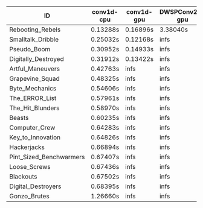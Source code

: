 |ID|conv1d-cpu|conv1d-gpu|DWSPConv2D-gpu|gemm-gpu|avg|
|-|-|-|-|-|-|
|Rebooting_Rebels|0.13288s|0.16896s|3.38040s|1.91885s|1.40027s|
|Smalltalk_Dribble|0.25032s|0.12168s|infs|2.38735s|infs|
|Pseudo_Boom|0.30952s|0.14933s|infs|4.87486s|infs|
|Digitally_Destroyed|0.31912s|0.13422s|infs|4.37994s|infs|
|Artful_Maneuvers|0.42763s|infs|infs|4.77449s|infs|
|Grapevine_Squad|0.48325s|infs|infs|4.74284s|infs|
|Byte_Mechanics|0.54606s|infs|infs|4.55056s|infs|
|The_ERROR_List|0.57961s|infs|infs|4.42263s|infs|
|The_Hit_Blunders|0.58970s|infs|infs|4.75515s|infs|
|Beasts|0.60235s|infs|infs|4.42892s|infs|
|Computer_Crew|0.64283s|infs|infs|4.75955s|infs|
|Key_to_Innovation|0.64826s|infs|infs|4.74205s|infs|
|Hackerjacks|0.66894s|infs|infs|4.79892s|infs|
|Pint_Sized_Benchwarmers|0.67407s|infs|infs|4.42679s|infs|
|Loose_Screws|0.67436s|infs|infs|4.79123s|infs|
|Blackouts|0.67502s|infs|infs|4.74274s|infs|
|Digital_Destroyers|0.68395s|infs|infs|4.66872s|infs|
|Gonzo_Brutes|1.26660s|infs|infs|4.82453s|infs|
